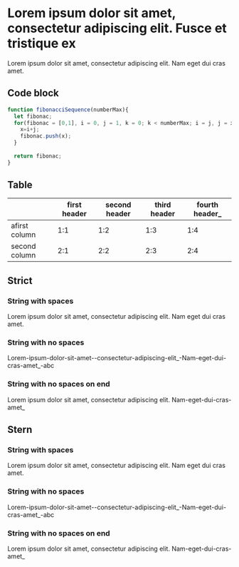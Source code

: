 # Lorem ipsum dolor sit amet, consectetur adipiscing elit. Fusce et tristique ex

Lorem ipsum dolor sit amet, consectetur adipiscing elit. Nam eget dui cras amet.

## Code block

```js
function fibonacciSequence(numberMax){
  let fibonac;
  for(fibonac = [0,1], i = 0, j = 1, k = 0; k < numberMax; i = j, j = x, k++ ) {
    x=i+j;
    fibonac.push(x);
  }
  
  return fibonac;
}
```

## Table

|               | first header | second header | third header | fourth header_ |
|---------------|--------------|---------------|--------------|----------------|
| afirst column | 1:1          | 1:2           | 1:3          | 1:4            |
| second column | 2:1          | 2:2           | 2:3          | 2:4            |


## Strict

### String with spaces

Lorem ipsum dolor sit amet, consectetur adipiscing elit. Nam eget dui cras amet.

### String with no spaces

Lorem-ipsum-dolor-sit-amet--consectetur-adipiscing-elit_-Nam-eget-dui-cras-amet_-abc

### String with no spaces on end

Lorem ipsum dolor sit amet, consectetur adipiscing elit. Nam-eget-dui-cras-amet_


## Stern

### String with spaces

Lorem ipsum dolor sit amet, consectetur adipiscing elit. Nam eget dui cras amet.

### String with no spaces

Lorem-ipsum-dolor-sit-amet--consectetur-adipiscing-elit_-Nam-eget-dui-cras-amet_-abc

### String with no spaces on end

Lorem ipsum dolor sit amet, consectetur adipiscing elit. Nam-eget-dui-cras-amet_
